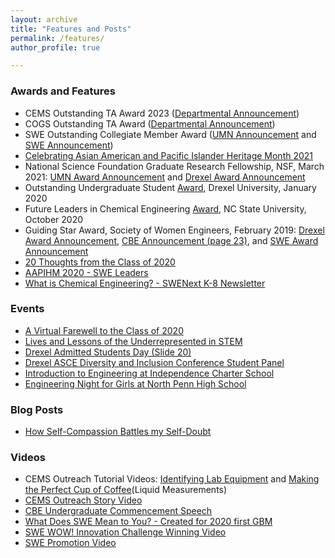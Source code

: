 ```yaml
---
layout: archive
title: "Features and Posts"
permalink: /features/
author_profile: true

---
```


### Awards and Features
* CEMS Outstanding TA Award 2023 ([Departmental Announcement](https://cse.umn.edu/cems/news/cems-graduate-students-honored-outstanding-teaching-assistant-ta-awards-1))
* COGS Outstanding TA Award ([Departmental Announcement](https://cse.umn.edu/cems/news/kristine-loh-receives-spring-2023-council-graduate-students-outstanding-teaching))
* SWE Outstanding Collegiate Member Award ([UMN Announcement](https://cse.umn.edu/cems/news/cems-graduate-student-kristine-loh-wins-swe-outstanding-collegiate-member-award) and [SWE Announcement](https://alltogether.swe.org/2021/09/swe-announces-the-recipients-of-its-annual-awards-program/))
* [Celebrating Asian American and Pacific Islander Heritage Month 2021](https://alltogether.swe.org/2021/04/asian-american-and-pacific-islanders/)
* National Science Foundation Graduate Research Fellowship, NSF, March 2021: [UMN Award Announcement](https://www.cems.umn.edu/news/cems-students-and-alumni-receive-nsf-graduate-re-1) and [Drexel Award Announcement](https://drexel.edu/pennoni/urep/News/2021/April/2021%20NSF%20GRFP%20Honorees/)
* Outstanding Undergraduate Student [Award](https://drexel.edu/engineering/news-events/news/archive/2020/January/college-award-recipients-announced/), Drexel University,  January 2020 
* Future Leaders in Chemical Engineering [Award](https://www.cbe.ncsu.edu/research/future-leaders-in-chemical-engineering/meet-the-awardees/), NC State University, October 2020 
* Guiding Star Award, Society of Women Engineers, February 2019: [Drexel Award Announcement](https://drexel.edu/engineering/news-events/news/archive/2019/January/loh-swe/), [CBE Announcement (page 23)](https://issuu.com/drexelengineering/docs/02278-19-drexel.coe.2019.cbe.annual.deans.report-v), and [SWE Award Announcement](https://alltogether.swe.org/2018/07/swe-announces-we-local-awards-for-fy19/)
* [20 Thoughts from the Class of 2020](https://drexel.edu/now/archive/2020/June/20-Thoughts-From-the-Drexel-University-Class-of-2020/)<br/>
* [AAPIHM 2020 - SWE Leaders](https://alltogether.swe.org/2020/05/asian-pacific-american-heritage-month-highlighting-asian-american-engineers-pt-2/)
* [What is Chemical Engineering? - SWENext K-8 Newsletter](https://swe.org/wp-content/uploads/2020/01/SWENext-Newsletter-K-8-Oct-2019.pdf)<br/>

### Events
* [A Virtual Farewell to the Class of 2020](https://drexel.edu/engineering/news-events/news/archive/2020/June/a-virtual-farewell-to-the-class-of-2020/)
* [Lives and Lessons of the Underrepresented in STEM](https://drexel.edu/engineering/news-events/news/archive/2018/November/swe-forum-addresses-challenges-of-underrepresented/)
* [Drexel Admitted Students Day (Slide 20)](https://drexel.edu/~/media/Files/undergrad/moment/college-presentations/Engineering%20-%20ASD%20Presentation.ashx?la=en)
* [Drexel ASCE Diversity and Inclusion Conference Student Panel](https://drexel.edu/engineering/news-events/news/archive/2019/May/asce-hosts-conference-on-diversity-and-inclusion/)
* [Introduction to Engineering at Independence Charter School](https://www.thetriangle.org/news/society-woman-engineers-promotes-stem-education/)
* [Engineering Night for Girls at North Penn High School](https://www.pressreader.com/usa/the-reporter-lansdale-pa/20170210/281483571128287)

### Blog Posts
* [How Self-Compassion Battles my Self-Doubt](https://swedrexelwellness.health.blog/2020/01/05/how-self-compassion-battles-my-self-doubt/)

### Videos
* CEMS Outreach Tutorial Videos: [Identifying Lab Equipment](https://www.youtube.com/watch?v=YgpZVd-FSOc) and [Making the Perfect Cup of Coffee](https://www.youtube.com/watch?v=IlX2G2jNcFw)(Liquid Measurements)
* [CEMS Outreach Story Video](https://youtu.be/Xb5C0wtA7As)
* [CBE Undergraduate Commencement Speech](https://youtu.be/lL7TVMViHL8?t=800)<br/>
* [What Does SWE Mean to You? - Created for 2020 first GBM](https://www.youtube.com/watch?v=QuKjWY_E-aU)
* [SWE WOW! Innovation Challenge Winning Video](https://www.youtube.com/watch?v=DK7Y79tMSaY)
* [SWE Promotion Video](https://vimeo.com/188704663/7d181c9027?fbclid=IwAR2I2wN4UnLOom5PSHXNCaDmQnkkM7dh2C_wN2mjDszmlNMRgyVdbOPTknM)
